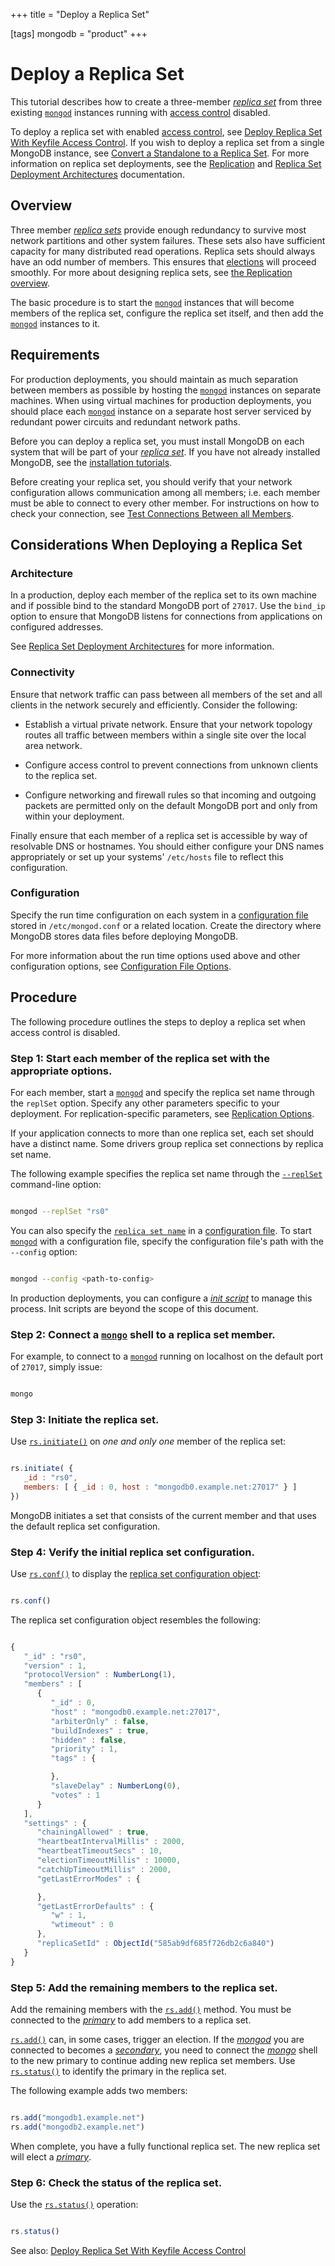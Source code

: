 +++
title = "Deploy a Replica Set"

[tags]
mongodb = "product"
+++

# Deploy a Replica Set

This tutorial describes how to create a three-member [*replica
set*](https://docs.mongodb.com/manual/reference/glossary/#term-replica-set) from three existing [``mongod``](https://docs.mongodb.com/manual/reference/program/mongod/#bin.mongod) instances running with
[access control](https://docs.mongodb.com/manual/core/authorization) disabled.

To deploy a replica set with enabled [access control](https://docs.mongodb.com/manual/core/authorization), see
[Deploy Replica Set With Keyfile Access Control](https://docs.mongodb.com/manual/tutorial/deploy-replica-set-with-keyfile-access-control/#deploy-repl-set-with-auth). If you wish to deploy a
replica set from a single MongoDB instance, see
[Convert a Standalone to a Replica Set](https://docs.mongodb.com/manual/tutorial/convert-standalone-to-replica-set). For more
information on replica set deployments, see the [Replication](https://docs.mongodb.com/manual/replication) and
[Replica Set Deployment Architectures](https://docs.mongodb.com/manual/core/replica-set-architectures) documentation.


## Overview

Three member [*replica sets*](https://docs.mongodb.com/manual/reference/glossary/#term-replica-set) provide enough
redundancy to survive most network partitions and other system
failures. These sets also have sufficient capacity for many distributed
read operations. Replica sets should always have an odd number of
members. This ensures that [elections](https://docs.mongodb.com/manual/core/replica-set-elections) will proceed smoothly. For more about
designing replica sets, see [the Replication overview](https://docs.mongodb.com/manual/replication).

The basic procedure is to start the [``mongod``](https://docs.mongodb.com/manual/reference/program/mongod/#bin.mongod) instances that
will become members of the replica set, configure the
replica set itself, and then add the [``mongod``](https://docs.mongodb.com/manual/reference/program/mongod/#bin.mongod) instances to it.


## Requirements

For production deployments, you should maintain as much separation between
members as possible by hosting the [``mongod``](https://docs.mongodb.com/manual/reference/program/mongod/#bin.mongod)
instances on separate machines. When using virtual machines for
production deployments, you should place each [``mongod``](https://docs.mongodb.com/manual/reference/program/mongod/#bin.mongod)
instance on a separate host server serviced by redundant power circuits
and redundant network paths.

Before you can deploy a replica set, you must install MongoDB on
each system that will be part of your [*replica set*](https://docs.mongodb.com/manual/reference/glossary/#term-replica-set).
If you have not already installed MongoDB, see the [installation tutorials](https://docs.mongodb.com/manual/installation/#tutorial-installation).

Before creating your replica set, you should verify that your network
configuration allows communication among all members; i.e. each member
must be able to connect to every other member. For instructions on how
to check your connection, see
[Test Connections Between all Members](https://docs.mongodb.com/manual/tutorial/troubleshoot-replica-sets/#replica-set-troubleshooting-check-connection).


## Considerations When Deploying a Replica Set


### Architecture

In a production, deploy each member of the replica set to its own machine
and if possible bind to the standard MongoDB port of ``27017``. Use the
``bind_ip`` option to ensure that MongoDB listens for connections
from applications on configured addresses.

See [Replica Set Deployment Architectures](https://docs.mongodb.com/manual/core/replica-set-architectures) for more information.


### Connectivity

Ensure that network traffic can pass between all members of the set
and all clients in the network securely and efficiently. Consider the
following:

* Establish a virtual private network. Ensure that your network topology routes all traffic between members within a single site over the local area network.

* Configure access control to prevent connections from unknown clients to the replica set.

* Configure networking and firewall rules so that incoming and outgoing packets are permitted only on the default MongoDB port and only from within your deployment.

Finally ensure that each member of a replica set is accessible by
way of resolvable DNS or hostnames. You should either configure your
DNS names appropriately or set up your systems' ``/etc/hosts`` file to
reflect this configuration.


### Configuration

Specify the run time configuration on each system in a [configuration
file](https://docs.mongodb.com/manual/reference/configuration-options) stored in ``/etc/mongod.conf``
or a related location. Create the directory where MongoDB stores data
files before deploying MongoDB.

For more information about the run time options used above and other
configuration options, see [Configuration File Options](https://docs.mongodb.com/manual/reference/configuration-options).


## Procedure

The following procedure outlines the steps to deploy a replica set when
access control is disabled.


### Step 1: Start each member of the replica set with the appropriate options.

For each member, start a [``mongod``](https://docs.mongodb.com/manual/reference/program/mongod/#bin.mongod) and specify the replica set
name through the ``replSet`` option. Specify any other parameters
specific to your deployment. For replication-specific parameters, see
[Replication Options](https://docs.mongodb.com/manual/reference/program/mongod/#cli-mongod-replica-set).

If your application connects to more than one replica set, each set
should have a distinct name. Some drivers group replica set
connections by replica set name.

The following example specifies the replica set name through the
[``--replSet``](https://docs.mongodb.com/manual/reference/program/mongod/#cmdoption-replset) command-line option:

```sh

mongod --replSet "rs0"

```

You can also specify the [``replica set name``](https://docs.mongodb.com/manual/reference/configuration-options/#replication.replSetName) in a [configuration file](https://docs.mongodb.com/manual/reference/configuration-options). To start [``mongod``](https://docs.mongodb.com/manual/reference/program/mongod/#bin.mongod)
with a configuration file, specify the configuration file's path with
the ``--config`` option:

```sh

mongod --config <path-to-config>

```

In production deployments, you can configure a [*init script*](https://docs.mongodb.com/manual/reference/glossary/#term-init-script) to
manage this process. Init scripts are beyond the scope of this document.


### Step 2: Connect a [``mongo``](https://docs.mongodb.com/manual/reference/program/mongo/#bin.mongo) shell to a replica set member.

For example, to connect to a [``mongod``](https://docs.mongodb.com/manual/reference/program/mongod/#bin.mongod) running on localhost on
the default port of ``27017``, simply issue:

```sh

mongo

```


### Step 3: Initiate the replica set.

Use [``rs.initiate()``](https://docs.mongodb.com/manual/reference/method/rs.initiate/#rs.initiate) on *one and only one* member of the replica set:

```javascript

rs.initiate( {
   _id : "rs0",
   members: [ { _id : 0, host : "mongodb0.example.net:27017" } ]
})

```

MongoDB initiates a set that consists of the current member and that
uses the default replica set configuration.


### Step 4: Verify the initial replica set configuration.

Use [``rs.conf()``](https://docs.mongodb.com/manual/reference/method/rs.conf/#rs.conf) to display the [replica set configuration
object](https://docs.mongodb.com/manual/reference/replica-configuration):

```javascript

rs.conf()

```

The replica set configuration object resembles the following:

```javascript

{
   "_id" : "rs0",
   "version" : 1,
   "protocolVersion" : NumberLong(1),
   "members" : [
      {
         "_id" : 0,
         "host" : "mongodb0.example.net:27017",
         "arbiterOnly" : false,
         "buildIndexes" : true,
         "hidden" : false,
         "priority" : 1,
         "tags" : {

         },
         "slaveDelay" : NumberLong(0),
         "votes" : 1
      }
   ],
   "settings" : {
      "chainingAllowed" : true,
      "heartbeatIntervalMillis" : 2000,
      "heartbeatTimeoutSecs" : 10,
      "electionTimeoutMillis" : 10000,
      "catchUpTimeoutMillis" : 2000,
      "getLastErrorModes" : {

      },
      "getLastErrorDefaults" : {
         "w" : 1,
         "wtimeout" : 0
      },
      "replicaSetId" : ObjectId("585ab9df685f726db2c6a840")
   }
}

```


### Step 5: Add the remaining members to the replica set.

Add the remaining members with the [``rs.add()``](https://docs.mongodb.com/manual/reference/method/rs.add/#rs.add) method. You must be
connected to the [*primary*](https://docs.mongodb.com/manual/reference/glossary/#term-primary) to add members to a replica set.

[``rs.add()``](https://docs.mongodb.com/manual/reference/method/rs.add/#rs.add) can, in some cases, trigger an election.
If the [*mongod*](https://docs.mongodb.com/manual/reference/glossary/#term-mongod) you are connected to becomes a [*secondary*](https://docs.mongodb.com/manual/reference/glossary/#term-secondary), you
need to connect the [*mongo*](https://docs.mongodb.com/manual/reference/glossary/#term-mongo) shell to the new primary to
continue adding new replica set members.
Use [``rs.status()``](https://docs.mongodb.com/manual/reference/method/rs.status/#rs.status) to identify the primary in the replica set.

The following example adds two members:

```javascript

rs.add("mongodb1.example.net")
rs.add("mongodb2.example.net")

```

When complete, you have a fully functional replica set. The new replica
set will elect a [*primary*](https://docs.mongodb.com/manual/reference/glossary/#term-primary).


### Step 6: Check the status of the replica set.

Use the [``rs.status()``](https://docs.mongodb.com/manual/reference/method/rs.status/#rs.status) operation:

```javascript

rs.status()

```

See also: [Deploy Replica Set With Keyfile Access Control](https://docs.mongodb.com/manual/tutorial/deploy-replica-set-with-keyfile-access-control/#deploy-repl-set-with-auth)
